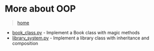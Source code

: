 # More about OOP

> [home](../README.md)

- [book_class.py](./book_class.py) - Implement a Book class with magic methods
- [library_system.py](./library_system.py) - Implement a library class with inheritance and composition